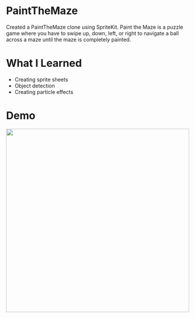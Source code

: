 # PaintTheMaze
Created a PaintTheMaze clone using SpriteKit. Paint the Maze is a puzzle game where you have to swipe up, down, left, or right to navigate a ball across a maze until the maze is completely painted. 

# What I Learned
- Creating sprite sheets
- Object detection
- Creating particle effects 

# Demo 
<img src="gifs/maze.gif" height="500">
